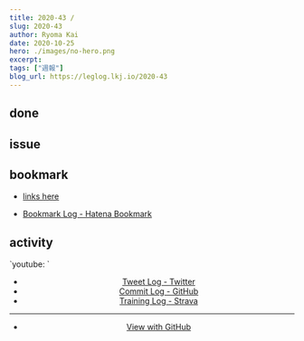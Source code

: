 ```yaml
---
title: 2020-43 / 
slug: 2020-43
author: Ryoma Kai
date: 2020-10-25
hero: ./images/no-hero.png
excerpt: 
tags: ["週報"]
blog_url: https://leglog.lkj.io/2020-43
---
```


<!--greeting here-->

## done

### 

## issue

### 

## bookmark

- [links here]()


- [Bookmark Log - Hatena Bookmark](https://b.hatena.ne.jp/Ryo_K/bookmark)

## activity

<Tweet tweetLink="" align="center" />
<Instagram instagramId="" />
`youtube: `

- [Tweet Log - Twitter](https://twitter.com/search?q=(from%3Alegnoh)%20until%3A2020-10-25%20since%3A2020-10-19%20-filter%3Areplies&src=typed_query)
- [Commit Log - GitHub](https://github.com/legnoh?tab=overview&from=2020-10-19&to=2020-10-25)
- [Training Log - Strava](https://www.strava.com/athletes/47349424/training/log)

----

- [View with GitHub](https://github.com/legnoh/leglog/blob/master/content/posts/202x/2020/43/index.md)
